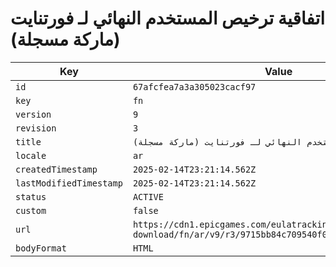 # اتفاقية ترخيص المستخدم النهائي لـ فورتنايت (ماركة مسجلة)

| Key | Value |
| --- | ----- |
| `id` | `67afcfea7a3a305023cacf97` |
| `key` | `fn` |
| `version` | `9` |
| `revision` | `3` |
| `title` | `اتفاقية ترخيص المستخدم النهائي لـ فورتنايت (ماركة مسجلة)` |
| `locale` | `ar` |
| `createdTimestamp` | `2025-02-14T23:21:14.562Z` |
| `lastModifiedTimestamp` | `2025-02-14T23:21:14.562Z` |
| `status` | `ACTIVE` |
| `custom` | `false` |
| `url` | `https://cdn1.epicgames.com/eulatracking-download/fn/ar/v9/r3/9715bb84c709540f0038be1a35b44353.pdf` |
| `bodyFormat` | `HTML` |
